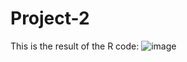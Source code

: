 # Project-2
This is the result of the R code:
![image](https://github.com/user-attachments/assets/ae858668-09f2-43eb-889a-de561e1e4791)
